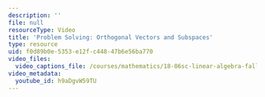 ```yaml
---
description: ''
file: null
resourceType: Video
title: 'Problem Solving: Orthogonal Vectors and Subspaces'
type: resource
uid: f0d89b0e-5353-e12f-c448-47b6e56ba770
video_files:
  video_captions_file: /courses/mathematics/18-06sc-linear-algebra-fall-2011/least-squares-determinants-and-eigenvalues/orthogonal-vectors-and-subspaces/problem-solving-orthogonal-vectors-and-subspaces/h9aDgvW59TU.vtt
video_metadata:
  youtube_id: h9aDgvW59TU
---
```

